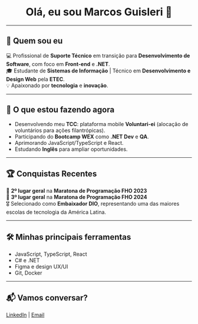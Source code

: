 <h1 align="center">Olá, eu sou Marcos Guisleri 👋</h1>

---

## 🚀 Quem sou eu

💻 Profissional de **Suporte Técnico** em transição para **Desenvolvimento de Software**, com foco em **Front-end** e **.NET**.  
🎓 Estudante de **Sistemas de Informação** | Técnico em **Desenvolvimento e Design Web** pela **ETEC**.  
💡 Apaixonado por **tecnologia** e **inovação**.

---

## 🎯 O que estou fazendo agora

- Desenvolvendo meu **TCC**: plataforma mobile **Voluntari-ei** (alocação de voluntários para ações filantrópicas).  
- Participando do **Bootcamp WEX** como **.NET Dev** e **QA**.  
- Aprimorando JavaScript/TypeScript e React.  
- Estudando **Inglês** para ampliar oportunidades.

---

## 🏆 Conquistas Recentes

🥈 **2º lugar geral** na **Maratona de Programação FHO 2023**  
🥉 **3º lugar geral** na **Maratona de Programação FHO 2024**  
🎖️ Selecionado como **Embaixador DIO**, representando uma das maiores escolas de tecnologia da América Latina.  

---

## 🛠️ Minhas principais ferramentas

- JavaScript, TypeScript, React  
- C# e .NET  
- Figma e design UX/UI  
- Git, Docker

---

## 📬 Vamos conversar?

[LinkedIn](https://www.linkedin.com/in/marcosguisleri/) | [Email](mailto:marcos.guisleri.dev@gmail.com)
